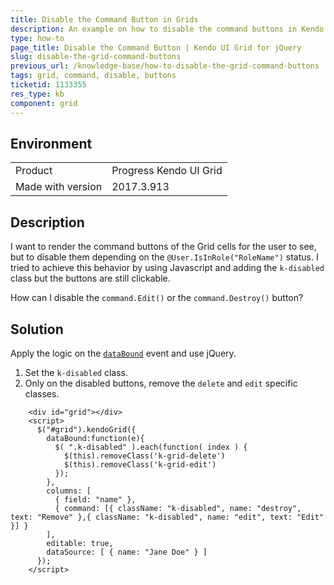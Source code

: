 ```yaml
---
title: Disable the Command Button in Grids
description: An example on how to disable the command buttons in Kendo UI Grids.
type: how-to
page_title: Disable the Command Button | Kendo UI Grid for jQuery
slug: disable-the-grid-command-buttons
previous_url: /knowledge-base/how-to-disable-the-grid-command-buttons
tags: grid, command, disable, buttons
ticketid: 1133355
res_type: kb
component: grid
---
```


## Environment

<table>
 <tr>
  <td>Product</td>
  <td>Progress Kendo UI Grid</td>
 </tr>
  <tr>
  <td>Made with version</td>
  <td>2017.3.913</td>
 </tr>
</table>


## Description

I want to render the command buttons of the Grid cells for the user to see, but to disable them depending on the `@User.IsInRole("RoleName")` status. I tried to achieve this behavior by using Javascript and adding the `k-disabled` class but the buttons are still clickable.

How can I disable the `command.Edit()` or the `command.Destroy()` button?

## Solution

Apply the logic on the [`dataBound`](https://docs.telerik.com/kendo-ui/api/javascript/ui/grid/events/databound) event and use jQuery.

1. Set the `k-disabled` class.
1. Only on the disabled buttons, remove the `delete` and `edit` specific classes.

```dojo
    <div id="grid"></div>
    <script>
      $("#grid").kendoGrid({
        dataBound:function(e){
          $( ".k-disabled" ).each(function( index ) {
            $(this).removeClass('k-grid-delete')
            $(this).removeClass('k-grid-edit')
          });
        },
        columns: [
          { field: "name" },
          { command: [{ className: "k-disabled", name: "destroy", text: "Remove" },{ className: "k-disabled", name: "edit", text: "Edit" }] }
        ],
        editable: true,
        dataSource: [ { name: "Jane Doe" } ]
      });
    </script>
```
